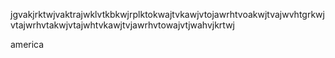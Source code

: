jgvakjrktwjvaktrajwklvtkbkwjrplktokwajtvkawjvtojawrhtvoakwjtvajwvhtgrkwjvtajwrhvtakwjvtajwhtvkawjtvjawrhvtowajvtjwahvjkrtwj

america


<!---
notpetka/notpetka is a ✨ special ✨ repository because its `README.md` (this file) appears on your GitHub profile.
You can click the Preview link to take a look at your changes.
--->
